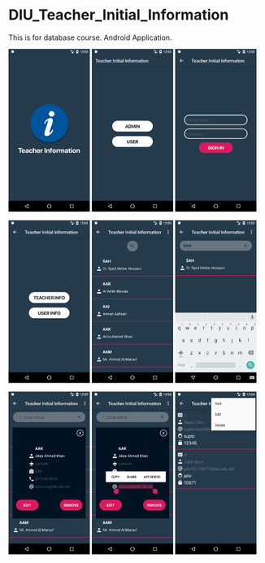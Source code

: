 # DIU_Teacher_Initial_Information

This is for database course. Android Application.

<img height='320' weight='240' src="1pic.png"/>  <img height='320' weight='240' src="2pic.png"/>  <img height='320' weight='240' src="3pic.png"/>

<img height='320' weight='240' src="4pic.png"/>  <img height='320' weight='240' src="5pic.png"/>  <img height='320' weight='240' src="6pic.png"/>

<img height='320' weight='240' src="7pic.png"/>  <img height='320' weight='240' src="8pic.png"/>  <img height='320' weight='240' src="9pic.png"/>
